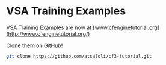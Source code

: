 # VSA Training Examples

VSA Training Examples are now at [www.cfenginetutorial.org](http://www.cfenginetutorial.org/)

Clone them on GitHub!  

```bash
git clone https://github.com/atsaloli/cf3-tutorial.git
```
